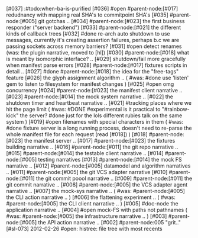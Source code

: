 [#037]       :#todo:when-ba-is-purified
[#036] #open #parent-node:[#017]
               redudnancy with mapping real SHA's to commitpoint SHA's
[#035]       #parent-node:[#005] git gotchas ..
[#034]       #parent-node:[#023] the first business responder ("server backend")
[#033]       #parent-node:[#021] the different kinds of callback trees
[#032]       #done re-arch auto shutdown to use messages, currently it's creating
             assertion failures, perhaps b.c we are passing sockets across
             memory barriers?
[#031] #open detect renames
               (was: the plugin narrative, moved to [hl])
[#030]       #parent-node:[#018] what is meant by isomorphic interface? ..
[#029]       shutdown/fail more gracefully when manifest parse errors
[#028]       #parent-node:[#017] fixtures scripts in detail ..
[#027]       #done #parent-node:[#018] the idea for the "free-tags" feature
[#026]       the glyph assignment algorithm ..
             ( #was: #done use 'listen' gem to listen to filesystem for manifest changes )
[#025] #open omg concurrency
[#024]       #parent-node:[#023] the manifest client narrative ..
[#023]       #parent-node:[#014] the mock system narrative ..
[#022]       the shutdown timer and heartbeat narrative ..
[#021]       #tracking places where we hit the page limit
             ( #was:
               #DONE #experimental is it practical to "#rainbow-kick" the server?
               #done just for the lols different rubies talk on the same system )
[#019] #open filenames with special characters in them
             ( #was: #done fixture server is a long running process, doesn't need to
             re-parse the whole manifest file for each request (read [#018]) )
[#018]       #parent-node:[#023] the manifest server ..
[#017]       #parent-node:[#023] the fixtures building narrative ..
[#016]       #parent-node:[#011] the git repo narrative ..
[#015]       #parent-node:[#014] the testable client narrative ..
[#014]       #parent-node:[#005] testing narratives
[#013]       #parent-node:[#014] the mock FS narrative ..
[#012]       #parent-node:[#005] datamodel and algorithm narratives ..
[#011]       #parent-node:[#005] the git VCS adapter narrative
[#010]       #parent-node:[#011] the git commit poool narrative ..
[#009]       #parent-node:[#011] the git commit narrative ..
[#008]       #parent-node:[#005] the VCS adapter agent narrative ..
[#007]       the mock-sys narrative ..
             ( #was: #parent-node:[#005] the CLI action narrative .. )
[#006]       the flattening experiment ..
             ( #was: #parent-node:[#005] the CLI client narrative .. )
[#005]       #doc-node the application narrative ..
[#004] #open mock-FS with paths not pathnames
             ( #was: #parent-node:[#005] the infrastructure narrative .. )
[#003]       #parent-node:[#005] the API action narrative ..
[#002]       #parent-node:005 "grit.."
[#sl-073] 2012-02-26 #open: histree: file tree with most recents
